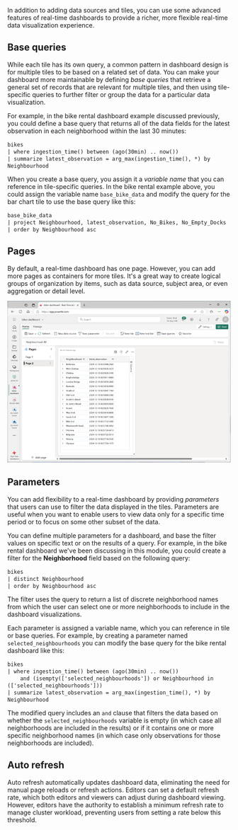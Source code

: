 In addition to adding data sources and tiles, you can use some advanced features of real-time dashboards to provide a richer, more flexible real-time data visualization experience. 

## Base queries

While each tile has its own query, a common pattern in dashboard design is for multiple tiles to be based on a related set of data. You can make your dashboard more maintainable by defining *base queries* that retrieve a general set of records that are relevant for multiple tiles, and then using tile-specific queries to further filter or group the data for a particular data visualization.

For example, in the bike rental dashboard example discussed previously, you could define a base query that returns all of the data fields for the latest observation in each neighborhood within the last 30 minutes:

```kql
bikes
| where ingestion_time() between (ago(30min) .. now())
| summarize latest_observation = arg_max(ingestion_time(), *) by Neighbourhood
```

When you create a base query, you assign it a *variable name* that you can reference in tile-specific queries. In the bike rental example above, you could assign the variable name `base_bike_data` and modify the query for the bar chart tile to use the base query like this:

```kql
base_bike_data
| project Neighbourhood, latest_observation, No_Bikes, No_Empty_Docks
| order by Neighbourhood asc
```

## Pages

By default, a real-time dashboard has one page. However, you can add more pages as containers for more tiles. It's a great way to create logical groups of organization by items, such as data source, subject area, or even aggregation or detail level.

![Screenshot of a dashboard with multiple pages.](../media/dashboard-pages.png)

## Parameters

You can add flexibility to a real-time dashboard by providing *parameters* that users can use to filter the data displayed in the tiles. Parameters are useful when you want to enable users to view data only for a specific time period or to focus on some other subset of the data.

You can define multiple parameters for a dashboard, and base the filter values on specific text or on the results of a query. For example, in the bike rental dashboard we've been discussing in this module, you could create a filter for the **Neighborhood** field based on the following query:

```kql
bikes
| distinct Neighbourhood
| order by Neighbourhood asc
```

The filter uses the query to return a list of discrete neighborhood names from which the user can select one or more neighborhoods to include in the dashboard visualizations.

Each parameter is assigned a variable name, which you can reference in tile or base queries. For example, by creating a parameter named `selected_neighbourhoods` you can modify the base query for the bike rental dashboard like this:

```kql
bikes
| where ingestion_time() between (ago(30min) .. now())
    and (isempty(['selected_neighbourhoods']) or Neighbourhood in (['selected_neighbourhoods']))
| summarize latest_observation = arg_max(ingestion_time(), *) by Neighbourhood
```

The modified query includes an `and` clause that filters the data based on whether the `selected_neighbourhoods` variable is empty (in which case all neighborhoods are included in the results) or if it contains one or more specific neighborhood names (in which case only observations for those neighborhoods are included).

## Auto refresh

Auto refresh automatically updates dashboard data, eliminating the need for manual page reloads or refresh actions. Editors can set a default refresh rate, which both editors and viewers can adjust during dashboard viewing. However, editors have the authority to establish a minimum refresh rate to manage cluster workload, preventing users from setting a rate below this threshold.

